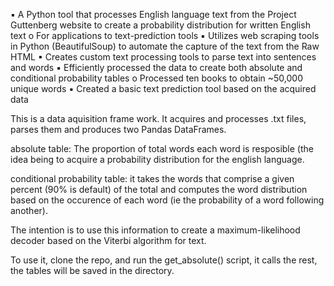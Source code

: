▪	A Python tool that processes English language text from the Project Guttenberg website to create a probability distribution for written English text
  o	  For applications to text-prediction tools
▪	Utilizes web scraping tools in Python (BeautifulSoup) to automate the capture of the text from the Raw HTML
▪	Creates custom text processing tools to parse text into sentences and words 
▪	Efficiently processed the data to create both absolute and conditional probability tables
    o	 Processed ten books to obtain ~50,000 unique words
▪	Created a basic text prediction tool based on the acquired data

This is a data aquisition frame work. It acquires and processes .txt files, parses them and produces two Pandas DataFrames. 

absolute table: The proportion of total words each word is resposible (the idea being to acquire a probability 
distribution for the english language.

conditional probability table: it takes the words that comprise a given percent (90% is default) of the total and
computes the word distribution based on the occurence of each word (ie the probability of a word following another).

The intention is to use this information to create a maximum-likelihood decoder based on the Viterbi algorithm for text.

To use it, clone the repo, and run the get_absolute() script, it calls the rest, the tables will be saved in the directory.
